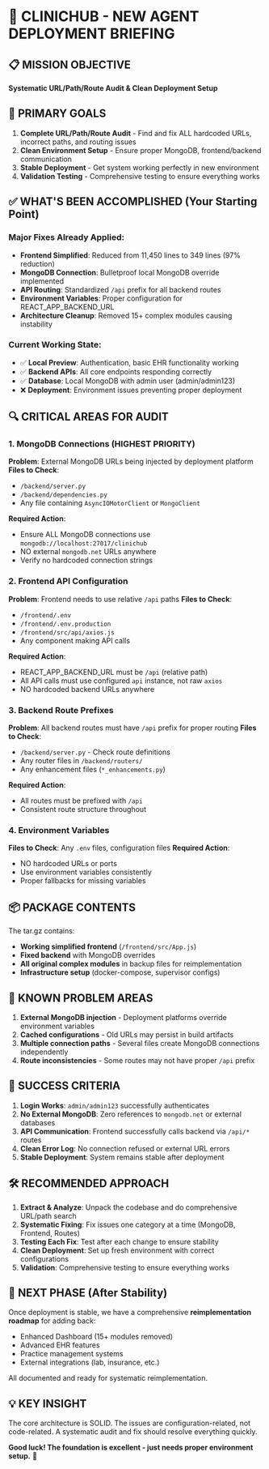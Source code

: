 # 🏥 CLINICHUB - NEW AGENT DEPLOYMENT BRIEFING

## 📋 MISSION OBJECTIVE
**Systematic URL/Path/Route Audit & Clean Deployment Setup**

## 🎯 PRIMARY GOALS
1. **Complete URL/Path/Route Audit** - Find and fix ALL hardcoded URLs, incorrect paths, and routing issues
2. **Clean Environment Setup** - Ensure proper MongoDB, frontend/backend communication
3. **Stable Deployment** - Get system working perfectly in new environment
4. **Validation Testing** - Comprehensive testing to ensure everything works

## ✅ WHAT'S BEEN ACCOMPLISHED (Your Starting Point)

### **Major Fixes Already Applied:**
- **Frontend Simplified**: Reduced from 11,450 lines to 349 lines (97% reduction)
- **MongoDB Connection**: Bulletproof local MongoDB override implemented
- **API Routing**: Standardized `/api` prefix for all backend routes
- **Environment Variables**: Proper configuration for REACT_APP_BACKEND_URL
- **Architecture Cleanup**: Removed 15+ complex modules causing instability

### **Current Working State:**
- ✅ **Local Preview**: Authentication, basic EHR functionality working
- ✅ **Backend APIs**: All core endpoints responding correctly
- ✅ **Database**: Local MongoDB with admin user (admin/admin123)
- ❌ **Deployment**: Environment issues preventing proper deployment

## 🔍 CRITICAL AREAS FOR AUDIT

### **1. MongoDB Connections** (HIGHEST PRIORITY)
**Problem**: External MongoDB URLs being injected by deployment platform
**Files to Check**: 
- `/backend/server.py` 
- `/backend/dependencies.py`
- Any file containing `AsyncIOMotorClient` or `MongoClient`

**Required Action**: 
- Ensure ALL MongoDB connections use `mongodb://localhost:27017/clinichub`
- NO external `mongodb.net` URLs anywhere
- Verify no hardcoded connection strings

### **2. Frontend API Configuration** 
**Problem**: Frontend needs to use relative `/api` paths
**Files to Check**:
- `/frontend/.env`
- `/frontend/.env.production` 
- `/frontend/src/api/axios.js`
- Any component making API calls

**Required Action**:
- REACT_APP_BACKEND_URL must be `/api` (relative path)
- All API calls must use configured `api` instance, not raw `axios`
- NO hardcoded backend URLs anywhere

### **3. Backend Route Prefixes**
**Problem**: All backend routes must have `/api` prefix for proper routing
**Files to Check**:
- `/backend/server.py` - Check route definitions
- Any router files in `/backend/routers/`
- Any enhancement files (`*_enhancements.py`)

**Required Action**:
- All routes must be prefixed with `/api`
- Consistent route structure throughout

### **4. Environment Variables**
**Files to Check**: Any `.env` files, configuration files
**Required Action**: 
- NO hardcoded URLs or ports
- Use environment variables consistently
- Proper fallbacks for missing variables

## 📦 PACKAGE CONTENTS
The tar.gz contains:
- **Working simplified frontend** (`/frontend/src/App.js`)
- **Fixed backend** with MongoDB overrides
- **All original complex modules** in backup files for reimplementation
- **Infrastructure setup** (docker-compose, supervisor configs)

## 🚨 KNOWN PROBLEM AREAS
1. **External MongoDB injection** - Deployment platforms override environment variables
2. **Cached configurations** - Old URLs may persist in build artifacts
3. **Multiple connection paths** - Several files create MongoDB connections independently
4. **Route inconsistencies** - Some routes may not have proper `/api` prefix

## 🎯 SUCCESS CRITERIA
1. **Login Works**: `admin/admin123` successfully authenticates
2. **No External MongoDB**: Zero references to `mongodb.net` or external databases
3. **API Communication**: Frontend successfully calls backend via `/api/*` routes
4. **Clean Error Log**: No connection refused or external URL errors
5. **Stable Deployment**: System remains stable after deployment

## 🛠️ RECOMMENDED APPROACH
1. **Extract & Analyze**: Unpack the codebase and do comprehensive URL/path search
2. **Systematic Fixing**: Fix issues one category at a time (MongoDB, Frontend, Routes)
3. **Testing Each Fix**: Test after each change to ensure stability
4. **Clean Deployment**: Set up fresh environment with correct configurations
5. **Validation**: Comprehensive testing to ensure everything works

## 🚀 NEXT PHASE (After Stability)
Once deployment is stable, we have a comprehensive **reimplementation roadmap** for adding back:
- Enhanced Dashboard (15+ modules removed)
- Advanced EHR features  
- Practice management systems
- External integrations (lab, insurance, etc.)

All documented and ready for systematic reimplementation.

## 💡 KEY INSIGHT
The core architecture is SOLID. The issues are configuration-related, not code-related. A systematic audit and fix should resolve everything quickly.

**Good luck! The foundation is excellent - just needs proper environment setup.** 🎯